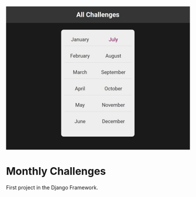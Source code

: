 ![Monthly Challenges](static/challenges.JPG "Monthly Challenges")
# Monthly Challenges
 First project in the Django Framework.
